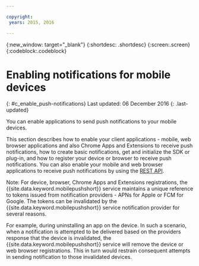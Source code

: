 ```yaml
---

copyright:
 years: 2015, 2016

---
```


{:new_window: target="_blank"}
{:shortdesc: .shortdesc}
{:screen:.screen}
{:codeblock:.codeblock}

# Enabling notifications for mobile devices
{: #c_enable_push-notifications}
Last updated: 06 December 2016
{: .last-updated}

You can enable applications to send push notifications to your mobile devices.

This section describes how to enable your client applications - mobile, web browser applications and also Chrome Apps and Extensions to receive push notifications, how to create basic notifications, get and initialize the SDK or plug-in, and how to register your device or browser to receive push notifications. You can also enable your mobile and web browser applications to receive push notifications by using the [REST API](t_restapi.html).

Note: For device, browser, Chrome Apps and Extensions registrations, the {{site.data.keyword.mobilepushshort}} service maintains a unique reference to tokens issued from notification providers -
APNs for Apple or FCM for Google. The tokens can be invalidated by the {{site.data.keyword.mobilepushshort}} service notification provider for several reasons. 

For example, during uninstalling an app on the device. In such a scenario, when a notification is attempted to be delivered based on the providers response that the device is invalidated, the {{site.data.keyword.mobilepushshort}} service will remove the device or web browser registrations. This in turn would restrain consequent attempts in sending notification to those invalidated devices.

